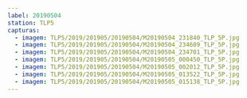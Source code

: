 ```yaml
---
label: 20190504
station: TLP5
capturas:
  - imagem: TLP5/2019/201905/20190504/M20190504_231840_TLP_5P.jpg
  - imagem: TLP5/2019/201905/20190504/M20190504_234609_TLP_5P.jpg
  - imagem: TLP5/2019/201905/20190504/M20190504_234701_TLP_5P.jpg
  - imagem: TLP5/2019/201905/20190504/M20190505_000450_TLP_5P.jpg
  - imagem: TLP5/2019/201905/20190504/M20190505_002012_TLP_5P.jpg
  - imagem: TLP5/2019/201905/20190504/M20190505_013522_TLP_5P.jpg
  - imagem: TLP5/2019/201905/20190504/M20190505_015138_TLP_5P.jpg
---
```

